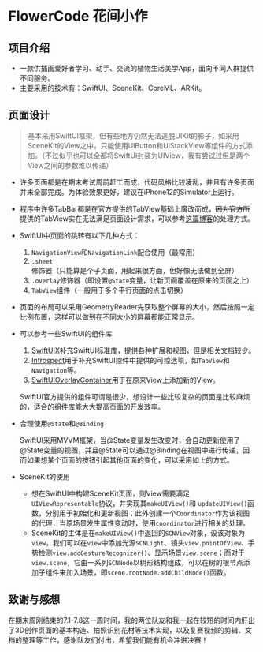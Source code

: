 # FlowerCode 花间小作

## 项目介绍

- 一款供插画爱好者学习、动手、交流的植物生活美学App，面向不同人群提供不同服务。
- 主要采用的技术有：SwiftUI、SceneKit、CoreML、ARKit。

## 页面设计

>  基本采用SwiftUI框架，但有些地方仍然无法逃脱UIKit的影子，如采用SceneKit的View之中，只能使用UIButton和UIStackView等组件的方式添加。（不过似乎也可以全都将SwiftUI封装为UIView，我有尝试过但是两个View之间的参数难以传递）

- 许多页面都是在期末考试周前赶工而成，代码风格比较凌乱，并且有许多页面并未全部完成。为体验效果更好，建议在iPhone12的Simulator上运行。

- 程序中许多TabBar都是在官方提供的TabView基础上魔改而成，~~因为官方所提供的TabView实在无法满足页面设计需求~~，可以参考[这篇博客](http://www.demodashi.com/demo/18920.html)的处理方式。

- SwiftUI中页面的跳转有以下几种方式：
  1. `NavigationView`和`NavigationLink`配合使用（最常用）
  2. `.sheet`修饰器（只能算是个子页面，用起来很方面，但好像无法做到全屏）
  3. `.overlay`修饰器（即设置`@State`变量，让新页面覆盖在原来的页面之上）
  4. `TabView`组件（一般用于多个平行页面的点击切换）
  
- 页面的布局可以采用GeometryReader先获取整个屏幕的大小，然后按照一定比例布置，这样可以做到在不同大小的屏幕都能正常显示。

- 可以参考一些SwiftUI的组件库
  1. [SwiftUIX](https://github.com/SwiftUIX/SwiftUIX)补充SwiftUI标准库，提供各种扩展和视图，但是相关文档较少。
  1. [Introspect](https://github.com/siteline/SwiftUI-Introspect)用于补充SwiftUI控件中提供的可控选项，如`TabView`和`Navigation`等。
  1. [SwiftUIOverlayContainer](https://github.com/fatbobman/SwiftUIOverlayContainer)用于在原来View上添加新的View。
  
  SwiftUI官方提供的组件可谓是很少，想设计一些比较复杂的页面是比较麻烦的，适合的组件库能大大提高页面的开发效率。
  
- 合理使用`@State`和`@Binding`

  SwiftUI采用MVVM框架，当@State变量发生改变时，会自动更新使用了@State变量的视图，并且@State可以通过@Binding在视图中进行传递，因而如果想某个页面的按钮引起其他页面的变化，可以采用如上的方式。
  
- SceneKit的使用

  - 想在SwiftUI中构建SceneKit页面，则View需要满足`UIViewRepresentable`协议，并实现其`makeUIView()`和 `updateUIView()`函数，分别用于初始化和更新视图；此外创建一个`Coordinator`作为该视图的代理，当原场景发生属性变动时，使用`coordinator`进行相关的处理。
  - SceneKit的主体是在`makeUIView()`中返回的`SCNView`对象，设该对象为`view`，我们可以在`view`中添加光源`SCNLight`、镜头`view.pointOfView`、手势检测`view.addGestureRecognizer()`、显示场景`view.scene`；而对于`view.scene`，它由一系列`SCNNode`以树形结构组成，可以在树的根节点添加子组件来加入场景，即`scene.rootNode.addChildNode()`函数。

## 致谢与感想

​        在期末周刚结束的7.1-7.8这一周时间，我的两位队友和我一起在较短的时间内肝出了3D创作页面的基本构造、拍照识别花材等技术实现，以及复赛视频的剪辑、文档的整理等工作，感谢队友们付出，希望我们能有机会冲进决赛！
